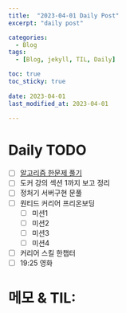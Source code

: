 ```yaml
---
title:  "2023-04-01 Daily Post"
excerpt: "daily post"

categories:
  - Blog
tags:
  - [Blog, jekyll, TIL, Daily]

toc: true
toc_sticky: true
 
date: 2023-04-01
last_modified_at: 2023-04-01

---
```


# Daily TODO

- [ ] [알고리즘 한문제 풀기](https://www.acmicpc.net/problem/16928)
- [ ] 도커 강의 섹션 1까지 보고 정리
- [ ] 정처기 서버구현 문풀
- [ ] 원티드 커리어 프리온보딩 
	- [ ] 미션1
	- [ ] 미션2
	- [ ] 미션3
	- [ ] 미션4
- [ ] 커리어 스킬 한챕터
- [ ] 19:25 영화

# 메모  & TIL: 


